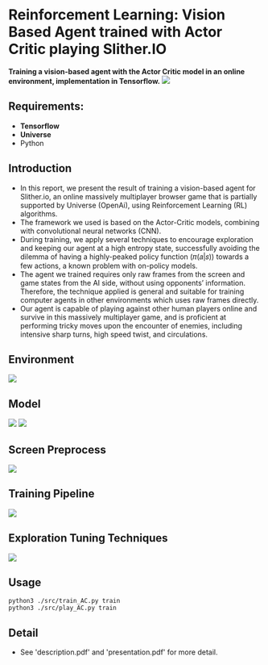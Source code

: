 # Reinforcement Learning: Vision Based Agent trained with Actor Critic playing Slither.IO
**Training a vision-based agent with the Actor Critic model in an online environment, implementation in Tensorflow.**
![](https://github.com/andi611/RL_actor_critic_slitherio_Tensorflow/blob/master/data/gameplay.png)


## Requirements: 
* **Tensorflow**
* **Universe**
* Python


## Introduction
* In this report, we present the result of training a vision-based agent for Slither.io, an online massively multiplayer browser game that is partially supported by Universe (OpenAi), using Reinforcement Learning (RL) algorithms.
* The framework we used is based on the Actor-Critic models, combining with convolutional neural networks (CNN). 
* During training, we apply several techniques to encourage exploration and keeping our agent at a high entropy state, successfully avoiding the dilemma of having a highly-peaked policy function (𝜋(𝑎|𝑠)) towards a few actions, a known problem with on-policy models. 
* The agent we trained requires only raw frames from the screen and game states from the AI side, without using opponents’ information. Therefore, the technique applied is general and suitable for training computer agents in other environments which uses raw frames directly. 
* Our agent is capable of playing against other human players online and survive in this massively multiplayer game, and is proficient at performing tricky moves upon the encounter of enemies, including intensive sharp turns, high speed twist, and circulations.


## Environment
![](https://github.com/andi611/RL_actor_critic_slitherio_Tensorflow/blob/master/data/Environment.png)

## Model
![](https://github.com/andi611/RL_actor_critic_slitherio_Tensorflow/blob/master/data/network_architechture.png)
![](https://github.com/andi611/RL_actor_critic_slitherio_Tensorflow/blob/master/data/network_parameters.png)

## Screen Preprocess
![](https://github.com/andi611/RL_actor_critic_slitherio_Tensorflow/blob/master/data/screen_processing.png)

## Training Pipeline
![](https://github.com/andi611/RL_actor_critic_slitherio_Tensorflow/blob/master/data/training_pipeline.png)

## Exploration Tuning Techniques
![](https://github.com/andi611/RL_actor_critic_slitherio_Tensorflow/blob/master/data/exploration_tuning.png)

## Usage
```
python3 ./src/train_AC.py train
python3 ./src/play_AC.py train
```

## Detail
* See 'description.pdf' and 'presentation.pdf' for more detail.